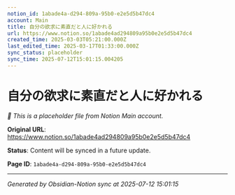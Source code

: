 ```yaml
---
notion_id: 1abade4a-d294-809a-95b0-e2e5d5b47dc4
account: Main
title: 自分の欲求に素直だと人に好かれる
url: https://www.notion.so/1abade4ad294809a95b0e2e5d5b47dc4
created_time: 2025-03-03T05:21:00.000Z
last_edited_time: 2025-03-17T01:33:00.000Z
sync_status: placeholder
sync_time: 2025-07-12T15:01:15.004205
---
```


# 自分の欲求に素直だと人に好かれる

*🔄 This is a placeholder file from Notion Main account.*

**Original URL**: https://www.notion.so/1abade4ad294809a95b0e2e5d5b47dc4

**Status**: Content will be synced in a future update.

**Page ID**: `1abade4a-d294-809a-95b0-e2e5d5b47dc4`

---

*Generated by Obsidian-Notion sync at 2025-07-12 15:01:15*
